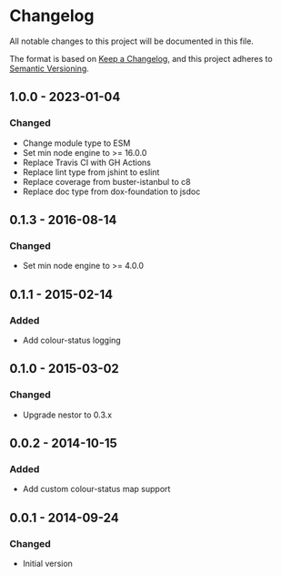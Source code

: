 # Changelog

All notable changes to this project will be documented in this file.

The format is based on [Keep a Changelog](https://keepachangelog.com/en/1.0.0/),
and this project adheres to [Semantic Versioning](https://semver.org/spec/v2.0.0.html).

## 1.0.0 - 2023-01-04
### Changed
- Change module type to ESM
- Set min node engine to >= 16.0.0
- Replace Travis CI with GH Actions
- Replace lint type from jshint to eslint
- Replace coverage from buster-istanbul to c8
- Replace doc type from dox-foundation to jsdoc

## 0.1.3 - 2016-08-14
### Changed
- Set min node engine to >= 4.0.0

## 0.1.1 - 2015-02-14
### Added
- Add colour-status logging

## 0.1.0 - 2015-03-02
### Changed
- Upgrade nestor to 0.3.x

## 0.0.2 - 2014-10-15
### Added
- Add custom colour-status map support

## 0.0.1 - 2014-09-24
### Changed
- Initial version
